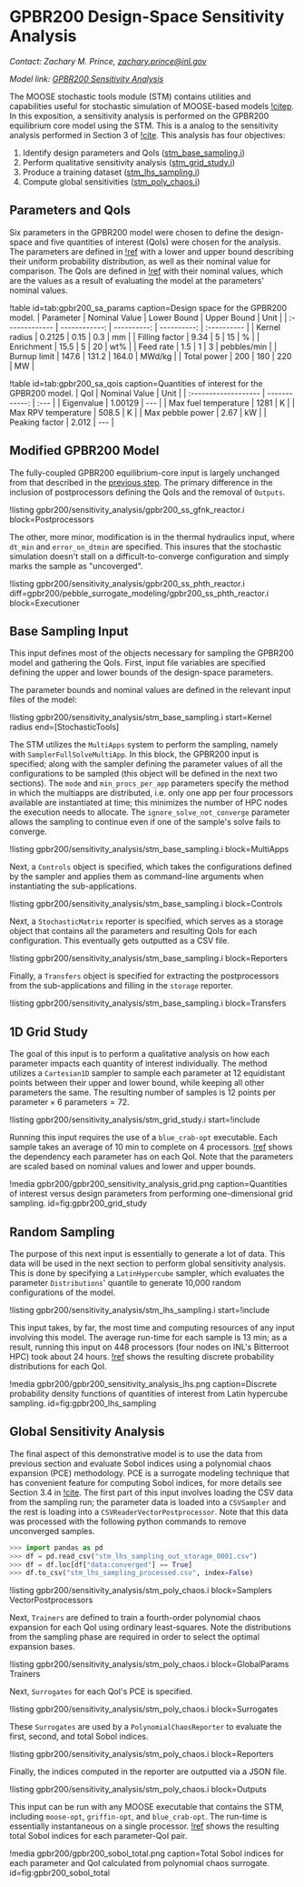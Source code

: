 # GPBR200 Design-Space Sensitivity Analysis

*Contact: Zachary M. Prince, zachary.prince@inl.gov*

*Model link: [GPBR200 Sensitivity Analysis](https://github.com/idaholab/virtual_test_bed/tree/main/htgr/gpbr200/sensitivity_analysis)*

The MOOSE stochastic tools module (STM) contains utilities and capabilities
useful for stochastic simulation of MOOSE-based models [!citep](Slaughter2023). In this exposition, a
sensitivity analysis is performed on the GPBR200 equilibrium core model using
the STM. This is a analog to the sensitivity analysis performed in Section 3 of
[!cite](prince2024Sensitivity). This analysis has four objectives:

1. Identify design parameters and QoIs ([stm_base_sampling.i](gpbr200/sensitivity_analysis/stm_base_sampling.i))
2. Perform qualitative sensitivity analysis ([stm_grid_study.i](gpbr200/sensitivity_analysis/stm_grid_study.i))
3. Produce a training dataset ([stm_lhs_sampling.i](gpbr200/sensitivity_analysis/stm_lhs_sampling.i))
4. Compute global sensitivities ([stm_poly_chaos.i](gpbr200/sensitivity_analysis/stm_poly_chaos.i))

## Parameters and QoIs

Six parameters in the GPBR200 model were chosen to define the design-space and
five quantities of interest (QoIs) were chosen for the analysis. The parameters
are defined in [!ref](tab:gpbr200_sa_params) with a lower and upper bound
describing their uniform probability distribution, as well as their nominal
value for comparison. The QoIs are defined in [!ref](tab:gpbr200_sa_qois) with
their nominal values, which are the values as a result of evaluating the model
at the parameters' nominal values.

!table id=tab:gpbr200_sa_params caption=Design space for the GPBR200 model.
| Parameter      | Nominal Value | Lower Bound | Upper Bound | Unit        |
| :------------- | ------------: | ----------: | ----------: | :---------- |
| Kernel radius  | 0.2125        | 0.15        | 0.3         | mm          |
| Filling factor | 9.34          | 5           | 15          | %           |
| Enrichment     | 15.5          | 5           | 20          | wt%         |
| Feed rate      | 1.5           | 1           | 3           | pebbles/min |
| Burnup limit   | 147.6         | 131.2       | 164.0       | MWd/kg      |
| Total power    | 200           | 180         | 220         | MW          |

!table id=tab:gpbr200_sa_qois caption=Quantities of interest for the GPBR200 model.
| QoI                  | Nominal Value | Unit |
| :------------------- | ------------: | :--- |
| Eigenvalue           | 1.00129       | ---  |
| Max fuel temperature | 1281          | K    |
| Max RPV temperature  | 508.5         | K    |
| Max pebble power     | 2.67          | kW   |
| Peaking factor       | 2.012         | ---  |

## Modified GPBR200 Model

The fully-coupled GPBR200 equilibrium-core input is largely unchanged from that
described in the [previous step](gpbr200/pebble_surrogate_modeling.md). The
primary difference in the inclusion of postprocessors defining the QoIs and the
removal of `Outputs`.

!listing gpbr200/sensitivity_analysis/gpbr200_ss_gfnk_reactor.i
    block=Postprocessors

The other, more minor, modification is in the thermal hydraulics input, where
`dt_min` and `error_on_dtmin` are specified. This insures that the stochastic
simulation doesn't stall on a difficult-to-converge configuration and simply
marks the sample as "uncoverged".

!listing gpbr200/sensitivity_analysis/gpbr200_ss_phth_reactor.i
    diff=gpbr200/pebble_surrogate_modeling/gpbr200_ss_phth_reactor.i
    block=Executioner

## Base Sampling Input

This input defines most of the objects necessary for sampling the GPBR200 model
and gathering the QoIs. First, input file variables are specified defining the upper and
lower bounds of the design-space parameters.

The parameter bounds and nominal values are defined in the relevant input files
of the model:

!listing gpbr200/sensitivity_analysis/stm_base_sampling.i
    start=Kernel radius
    end=[StochasticTools]


The STM utilizes the `MultiApps` system to perform the sampling, namely with
`SamplerFullSolveMultiApp`. In this block, the GPBR200 input is specified; along
with the sampler defining the parameter values of all the configurations to be
sampled (this object will be defined in the next two sections). The `mode` and
`min_procs_per_app` parameters specify the method in which the multiapps are
distributed, i.e. only one app per four processors available are instantiated at
time; this minimizes the number of HPC nodes the execution needs to allocate.
The `ignore_solve_not_converge` parameter allows the sampling to continue even
if one of the sample's solve fails to converge.

!listing gpbr200/sensitivity_analysis/stm_base_sampling.i
    block=MultiApps

Next, a `Controls` object is specified, which takes the configurations defined
by the sampler and applies them as command-line arguments when instantiating the
sub-applications.

!listing gpbr200/sensitivity_analysis/stm_base_sampling.i
    block=Controls

Next, a `StochasticMatrix` reporter is specified, which serves as a storage
object that contains all the parameters and resulting QoIs for each
configuration. This eventually gets outputted as a CSV file.

!listing gpbr200/sensitivity_analysis/stm_base_sampling.i
    block=Reporters

Finally, a `Transfers` object is specified for extracting the postprocessors
from the sub-applications and filling in the `storage` reporter.

!listing gpbr200/sensitivity_analysis/stm_base_sampling.i
    block=Transfers

## 1D Grid Study

The goal of this input is to perform a qualitative analysis on how each
parameter impacts each quantity of interest individually. The method utilizes a
`Cartesian1D` sampler to sample each parameter at 12 equidistant points between
their upper and lower bound, while keeping all other parameters the same. The
resulting number of samples is $12\text{ points per parameter} \times 6\text{
parameters} = 72$.

!listing gpbr200/sensitivity_analysis/stm_grid_study.i
    start=!include

Running this input requires the use of a `blue_crab-opt` executable. Each sample
takes an average of 10 min to complete on 4 processors.
[!ref](fig:gpbr200_grid_study) shows the dependency each parameter has on each
QoI. Note that the parameters are scaled based on nominal values and lower and
upper bounds.

!media gpbr200/gpbr200_sensitivity_analysis_grid.png
    caption=Quantities of interest versus design parameters from performing one-dimensional grid sampling.
    id=fig:gpbr200_grid_study

## Random Sampling

The purpose of this next input is essentially to generate a lot of data. This
data will be used in the next section to perform global sensitivity analysis.
This is done by specifying a `LatinHypercube` sampler, which evaluates the
parameter `Distributions`' quantile to generate 10,000 random configurations of
the model.

!listing gpbr200/sensitivity_analysis/stm_lhs_sampling.i
    start=!include

This input takes, by far, the most time and computing resources of any input
involving this model. The average run-time for each sample is 13 min; as a
result, running this input on 448 processors (four nodes on INL's Bitterroot
HPC) took about 24 hours. [!ref](fig:gpbr200_lhs_sampling) shows the resulting
discrete probability distributions for each QoI.

!media gpbr200/gpbr200_sensitivity_analysis_lhs.png
    caption=Discrete probability density functions of quantities of interest from Latin hypercube sampling.
    id=fig:gpbr200_lhs_sampling

## Global Sensitivity Analysis

The final aspect of this demonstrative model is to use the data from previous
section and evaluate Sobol indices using a polynomial chaos expansion (PCE)
methodology. PCE is a surrogate modeling technique that has convenient feature
for computing Sobol indices, for more details see Section 3.4 in
[!cite](prince2024Sensitivity). The first part of this input involves loading
the CSV data from the sampling run; the parameter data is loaded into a
`CSVSampler` and the rest is loading into a `CSVReaderVectorPostprocessor`. Note
that this data was processed with the following python commands to remove
unconverged samples.

```python
>>> import pandas as pd
>>> df = pd.read_csv("stm_lhs_sampling_out_storage_0001.csv")
>>> df = df.loc[df["data:converged"] == True]
>>> df.to_csv("stm_lhs_sampling_processed.csv", index=False)
```

!listing gpbr200/sensitivity_analysis/stm_poly_chaos.i
    block=Samplers VectorPostprocessors

Next, `Trainers` are defined to train a fourth-order polynomial chaos expansion
for each QoI using ordinary least-squares. Note the distributions from the
sampling phase are required in order to select the optimal expansion bases.

!listing gpbr200/sensitivity_analysis/stm_poly_chaos.i
    block=GlobalParams Trainers

Next, `Surrogates` for each QoI's PCE is specified.

!listing gpbr200/sensitivity_analysis/stm_poly_chaos.i
    block=Surrogates

These `Surrogates` are used by a `PolynomialChaosReporter` to evaluate the
first, second, and total Sobol indices.

!listing gpbr200/sensitivity_analysis/stm_poly_chaos.i
    block=Reporters

Finally, the indices computed in the reporter are outputted via a JSON file.

!listing gpbr200/sensitivity_analysis/stm_poly_chaos.i
    block=Outputs

This input can be run with any MOOSE executable that contains the STM, including
`moose-opt`, `griffin-opt`, and `blue_crab-opt`. The run-time is essentially
instantaneous on a single processor. [!ref](fig:gpbr200_sobol_total) shows the
resulting total Sobol indices for each parameter-QoI pair.

!media gpbr200/gpbr200_sobol_total.png
    caption=Total Sobol indices for each parameter and QoI calculated from polynomial chaos surrogate.
    id=fig:gpbr200_sobol_total
